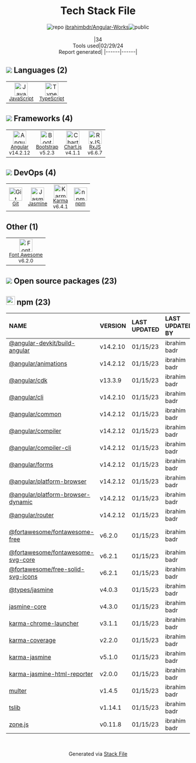 <!--
&lt;--- Readme.md Snippet without images Start ---&gt;
## Tech Stack
ibrahimbdr/Angular-Works is built on the following main stack:

- [JavaScript](https://developer.mozilla.org/en-US/docs/Web/JavaScript) – Languages
- [TypeScript](http://www.typescriptlang.org) – Languages
- [Angular](https://angular.io) – Javascript MVC Frameworks
- [Bootstrap](http://getbootstrap.com/) – Front-End Frameworks
- [Chart.js](http://www.chartjs.org/) – Charting Libraries
- [RxJS](http://reactivex.io/rxjs/) – Concurrency Frameworks
- [Jasmine](http://jasmine.github.io/) – Javascript Testing Framework
- [Karma](http://karma-runner.github.io/) – Browser Testing
- [Font Awesome](https://fontawesome.com/) – Fonts

Full tech stack [here](/techstack.md)

&lt;--- Readme.md Snippet without images End ---&gt;

&lt;--- Readme.md Snippet with images Start ---&gt;
## Tech Stack
ibrahimbdr/Angular-Works is built on the following main stack:

- <img width='25' height='25' src='https://img.stackshare.io/service/1209/javascript.jpeg' alt='JavaScript'/> [JavaScript](https://developer.mozilla.org/en-US/docs/Web/JavaScript) – Languages
- <img width='25' height='25' src='https://img.stackshare.io/service/1612/bynNY5dJ.jpg' alt='TypeScript'/> [TypeScript](http://www.typescriptlang.org) – Languages
- <img width='25' height='25' src='https://img.stackshare.io/service/3745/cb8U-gL6_400x400.jpg' alt='Angular'/> [Angular](https://angular.io) – Javascript MVC Frameworks
- <img width='25' height='25' src='https://img.stackshare.io/service/1101/C9QJ7V3X.png' alt='Bootstrap'/> [Bootstrap](http://getbootstrap.com/) – Front-End Frameworks
- <img width='25' height='25' src='https://img.stackshare.io/service/3866/_GD1-XrU_400x400.jpg' alt='Chart.js'/> [Chart.js](http://www.chartjs.org/) – Charting Libraries
- <img width='25' height='25' src='https://img.stackshare.io/service/1796/984368.png' alt='RxJS'/> [RxJS](http://reactivex.io/rxjs/) – Concurrency Frameworks
- <img width='25' height='25' src='https://img.stackshare.io/service/831/7c0b595409af531b9cdeb07f8c513e8b.png' alt='Jasmine'/> [Jasmine](http://jasmine.github.io/) – Javascript Testing Framework
- <img width='25' height='25' src='https://img.stackshare.io/service/1420/TidYGd6a.png' alt='Karma'/> [Karma](http://karma-runner.github.io/) – Browser Testing
- <img width='25' height='25' src='https://img.stackshare.io/service/3244/1_Mr1Fy00XjPGNf1Kkp_hWtw_2x.png' alt='Font Awesome'/> [Font Awesome](https://fontawesome.com/) – Fonts

Full tech stack [here](/techstack.md)

&lt;--- Readme.md Snippet with images End ---&gt;
-->
<div align="center">

# Tech Stack File
![](https://img.stackshare.io/repo.svg "repo") [ibrahimbdr/Angular-Works](https://github.com/ibrahimbdr/Angular-Works)![](https://img.stackshare.io/public_badge.svg "public")
<br/><br/>
|34<br/>Tools used|02/29/24 <br/>Report generated|
|------|------|
</div>

## <img src='https://img.stackshare.io/languages.svg'/> Languages (2)
<table><tr>
  <td align='center'>
  <img width='36' height='36' src='https://img.stackshare.io/service/1209/javascript.jpeg' alt='JavaScript'>
  <br>
  <sub><a href="https://developer.mozilla.org/en-US/docs/Web/JavaScript">JavaScript</a></sub>
  <br>
  <sub></sub>
</td>

<td align='center'>
  <img width='36' height='36' src='https://img.stackshare.io/service/1612/bynNY5dJ.jpg' alt='TypeScript'>
  <br>
  <sub><a href="http://www.typescriptlang.org">TypeScript</a></sub>
  <br>
  <sub></sub>
</td>

</tr>
</table>

## <img src='https://img.stackshare.io/frameworks.svg'/> Frameworks (4)
<table><tr>
  <td align='center'>
  <img width='36' height='36' src='https://img.stackshare.io/service/3745/cb8U-gL6_400x400.jpg' alt='Angular'>
  <br>
  <sub><a href="https://angular.io">Angular</a></sub>
  <br>
  <sub>v14.2.12</sub>
</td>

<td align='center'>
  <img width='36' height='36' src='https://img.stackshare.io/service/1101/C9QJ7V3X.png' alt='Bootstrap'>
  <br>
  <sub><a href="http://getbootstrap.com/">Bootstrap</a></sub>
  <br>
  <sub>v5.2.3</sub>
</td>

<td align='center'>
  <img width='36' height='36' src='https://img.stackshare.io/service/3866/_GD1-XrU_400x400.jpg' alt='Chart.js'>
  <br>
  <sub><a href="http://www.chartjs.org/">Chart.js</a></sub>
  <br>
  <sub>v4.1.1</sub>
</td>

<td align='center'>
  <img width='36' height='36' src='https://img.stackshare.io/service/1796/984368.png' alt='RxJS'>
  <br>
  <sub><a href="http://reactivex.io/rxjs/">RxJS</a></sub>
  <br>
  <sub>v6.6.7</sub>
</td>

</tr>
</table>

## <img src='https://img.stackshare.io/devops.svg'/> DevOps (4)
<table><tr>
  <td align='center'>
  <img width='36' height='36' src='https://img.stackshare.io/service/1046/git.png' alt='Git'>
  <br>
  <sub><a href="http://git-scm.com/">Git</a></sub>
  <br>
  <sub></sub>
</td>

<td align='center'>
  <img width='36' height='36' src='https://img.stackshare.io/service/831/7c0b595409af531b9cdeb07f8c513e8b.png' alt='Jasmine'>
  <br>
  <sub><a href="http://jasmine.github.io/">Jasmine</a></sub>
  <br>
  <sub></sub>
</td>

<td align='center'>
  <img width='36' height='36' src='https://img.stackshare.io/service/1420/TidYGd6a.png' alt='Karma'>
  <br>
  <sub><a href="http://karma-runner.github.io/">Karma</a></sub>
  <br>
  <sub>v6.4.1</sub>
</td>

<td align='center'>
  <img width='36' height='36' src='https://img.stackshare.io/service/1120/lejvzrnlpb308aftn31u.png' alt='npm'>
  <br>
  <sub><a href="https://www.npmjs.com/">npm</a></sub>
  <br>
  <sub></sub>
</td>

</tr>
</table>

## Other (1)
<table><tr>
  <td align='center'>
  <img width='36' height='36' src='https://img.stackshare.io/service/3244/1_Mr1Fy00XjPGNf1Kkp_hWtw_2x.png' alt='Font Awesome'>
  <br>
  <sub><a href="https://fontawesome.com/">Font Awesome</a></sub>
  <br>
  <sub>v6.2.0</sub>
</td>

</tr>
</table>


## <img src='https://img.stackshare.io/group.svg' /> Open source packages (23)</h2>

## <img width='24' height='24' src='https://img.stackshare.io/service/1120/lejvzrnlpb308aftn31u.png'/> npm (23)

|NAME|VERSION|LAST UPDATED|LAST UPDATED BY|LICENSE|VULNERABILITIES|
|:------|:------|:------|:------|:------|:------|
|[@angular-devkit/build-angular](https://www.npmjs.com/@angular-devkit/build-angular)|v14.2.10|01/15/23|ibrahim badr |MIT|N/A|
|[@angular/animations](https://www.npmjs.com/@angular/animations)|v14.2.12|01/15/23|ibrahim badr |MIT|N/A|
|[@angular/cdk](https://www.npmjs.com/@angular/cdk)|v13.3.9|01/15/23|ibrahim badr |MIT|N/A|
|[@angular/cli](https://www.npmjs.com/@angular/cli)|v14.2.10|01/15/23|ibrahim badr |MIT|N/A|
|[@angular/common](https://www.npmjs.com/@angular/common)|v14.2.12|01/15/23|ibrahim badr |MIT|N/A|
|[@angular/compiler](https://www.npmjs.com/@angular/compiler)|v14.2.12|01/15/23|ibrahim badr |MIT|N/A|
|[@angular/compiler-cli](https://www.npmjs.com/@angular/compiler-cli)|v14.2.12|01/15/23|ibrahim badr |MIT|N/A|
|[@angular/forms](https://www.npmjs.com/@angular/forms)|v14.2.12|01/15/23|ibrahim badr |MIT|N/A|
|[@angular/platform-browser](https://www.npmjs.com/@angular/platform-browser)|v14.2.12|01/15/23|ibrahim badr |MIT|N/A|
|[@angular/platform-browser-dynamic](https://www.npmjs.com/@angular/platform-browser-dynamic)|v14.2.12|01/15/23|ibrahim badr |MIT|N/A|
|[@angular/router](https://www.npmjs.com/@angular/router)|v14.2.12|01/15/23|ibrahim badr |MIT|N/A|
|[@fortawesome/fontawesome-free](https://www.npmjs.com/@fortawesome/fontawesome-free)|v6.2.0|01/15/23|ibrahim badr |CC-BY-4.0,OFL-1.1,MIT|N/A|
|[@fortawesome/fontawesome-svg-core](https://www.npmjs.com/@fortawesome/fontawesome-svg-core)|v6.2.1|01/15/23|ibrahim badr |MIT|N/A|
|[@fortawesome/free-solid-svg-icons](https://www.npmjs.com/@fortawesome/free-solid-svg-icons)|v6.2.1|01/15/23|ibrahim badr |CC-BY-4.0,MIT|N/A|
|[@types/jasmine](https://www.npmjs.com/@types/jasmine)|v4.0.3|01/15/23|ibrahim badr |MIT|N/A|
|[jasmine-core](https://www.npmjs.com/jasmine-core)|v4.3.0|01/15/23|ibrahim badr |MIT|N/A|
|[karma-chrome-launcher](https://www.npmjs.com/karma-chrome-launcher)|v3.1.1|01/15/23|ibrahim badr |MIT|N/A|
|[karma-coverage](https://www.npmjs.com/karma-coverage)|v2.2.0|01/15/23|ibrahim badr |MIT|N/A|
|[karma-jasmine](https://www.npmjs.com/karma-jasmine)|v5.1.0|01/15/23|ibrahim badr |MIT|N/A|
|[karma-jasmine-html-reporter](https://www.npmjs.com/karma-jasmine-html-reporter)|v2.0.0|01/15/23|ibrahim badr |MIT|N/A|
|[multer](https://www.npmjs.com/multer)|v1.4.5|01/15/23|ibrahim badr |MIT|N/A|
|[tslib](https://www.npmjs.com/tslib)|v1.14.1|01/15/23|ibrahim badr |0BSD|N/A|
|[zone.js](https://www.npmjs.com/zone.js)|v0.11.8|01/15/23|ibrahim badr |MIT|N/A|

<br/>
<div align='center'>

Generated via [Stack File](https://github.com/marketplace/stack-file)

